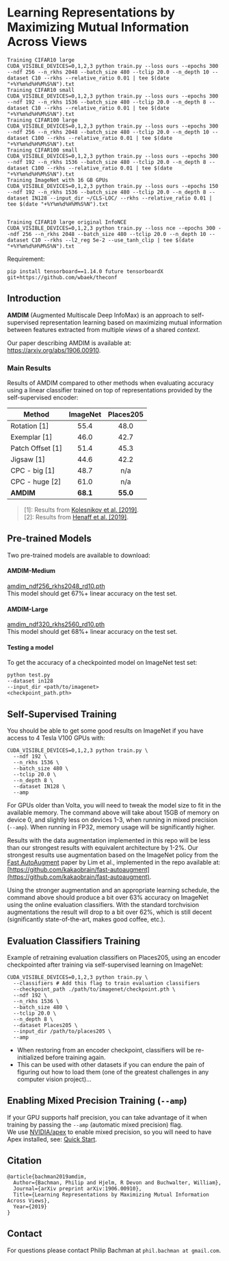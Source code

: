 # Learning Representations by Maximizing Mutual Information Across Views
```
Training CIFAR10 large
CUDA_VISIBLE_DEVICES=0,1,2,3 python train.py --loss ours --epochs 300 --ndf 256 --n_rkhs 2048 --batch_size 480 --tclip 20.0 --n_depth 10 --dataset C10 --rkhs --relative_ratio 0.01 | tee $(date "+%Y%m%d%H%M%S%N").txt
Training CIFAR10 small
CUDA_VISIBLE_DEVICES=0,1,2,3 python train.py --loss ours --epochs 300 --ndf 192 --n_rkhs 1536 --batch_size 480 --tclip 20.0 --n_depth 8 --dataset C10 --rkhs --relative_ratio 0.01 | tee $(date "+%Y%m%d%H%M%S%N").txt
Training CIFAR100 large
CUDA_VISIBLE_DEVICES=0,1,2,3 python train.py --loss ours --epochs 300 --ndf 256 --n_rkhs 2048 --batch_size 480 --tclip 20.0 --n_depth 10 --dataset C100 --rkhs --relative_ratio 0.01 | tee $(date "+%Y%m%d%H%M%S%N").txt
Training CIFAR100 small
CUDA_VISIBLE_DEVICES=0,1,2,3 python train.py --loss ours --epochs 300 --ndf 192 --n_rkhs 1536 --batch_size 480 --tclip 20.0 --n_depth 8 --dataset C100 --rkhs --relative_ratio 0.01 | tee $(date "+%Y%m%d%H%M%S%N").txt
Training ImageNet with 16 GB GPUs
CUDA_VISIBLE_DEVICES=0,1,2,3 python train.py --loss ours --epochs 150 --ndf 192 --n_rkhs 1536 --batch_size 480 --tclip 20.0 --n_depth 8 --dataset IN128 --input_dir ~/CLS-LOC/ --rkhs --relative_ratio 0.01 | tee $(date "+%Y%m%d%H%M%S%N").txt


Training CIFAR10 large original InfoNCE
CUDA_VISIBLE_DEVICES=0,1,2,3 python train.py --loss nce --epochs 300 --ndf 256 --n_rkhs 2048 --batch_size 480 --tclip 20.0 --n_depth 10 --dataset C10 --rkhs --l2_reg 5e-2 --use_tanh_clip | tee $(date "+%Y%m%d%H%M%S%N").txt
```

Requirement:
```
pip install tensorboard==1.14.0 future tensorboardX git+https://github.com/wbaek/theconf
```

## Introduction
**AMDIM** (Augmented Multiscale Deep InfoMax) is an approach to self-supervised representation learning based on maximizing mutual information between features extracted from multiple *views* of a shared *context*. 

Our paper describing AMDIM is available at: https://arxiv.org/abs/1906.00910.

### Main Results 
Results of AMDIM compared to other methods when evaluating accuracy using a linear classifier trained on top of representations provided by the self-supervised encoder:

Method                  | ImageNet        | Places205
------------------------| :-------------: | :----------------:
Rotation [1]            | 55.4            | 48.0
Exemplar [1]            | 46.0            | 42.7
Patch Offset [1]        | 51.4            | 45.3 
Jigsaw [1]              | 44.6            | 42.2
CPC - big [1]           | 48.7            | n/a
CPC - huge [2]          | 61.0            | n/a
**AMDIM**               | **68.1**        | **55.0**

> [1]: Results from [Kolesnikov et al. [2019]](https://arxiv.org/abs/1906.00910).<br/>
> [2]: Results from [Henaff et al. [2019]](https://arxiv.org/abs/1905.09272).<br/>


## Pre-trained Models

Two pre-trained models are available to download:

#### AMDIM-Medium
[amdim_ndf256_rkhs2048_rd10.pth](https://amdimmodels.blob.core.windows.net/amdim/amdim_ndf256_rkhs2048_rd10.pth)   
This model should get 67%+ linear accuracy on the test set.

#### AMDIM-Large
[amdim_ndf320_rkhs2560_rd10.pth](https://amdimmodels.blob.core.windows.net/amdim/amdim_ndf320_rkhs2560_rd10.pth)   
This model should get 68%+ linear accuracy on the test set. 


#### Testing a model
To get the accuracy of a checkpointed model on ImageNet test set:  
```
python test.py 
--dataset in128 
--input_dir <path/to/imagenet> 
<checkpoint_path.pth>
```

## Self-Supervised Training

You should be able to get some good results on ImageNet if you have access to 4 Tesla V100 GPUs with: 
```
CUDA_VISIBLE_DEVICES=0,1,2,3 python train.py \
  --ndf 192 \
  --n_rkhs 1536 \
  --batch_size 480 \
  --tclip 20.0 \
  --n_depth 8 \
  --dataset IN128 \
  --amp
```

For GPUs older than Volta, you will need to tweak the model size to fit in the available memory. The command above will take about 15GB of memory on device 0, and slightly less on devices 1-3, when running in mixed precision (`--amp`). When running in FP32, memory usage will be significantly higher. 

Results with the data augmentation implemented in this repo will be less than our strongest results
with equivalent architecture by 1-2%. Our strongest results use augmentation based on the ImageNet policy from the [Fast AutoAugment](https://arxiv.org/abs/1905.00397) paper by Lim et al., implemented in the repo available at: [https://github.com/kakaobrain/fast-autoaugment](https://github.com/kakaobrain/fast-autoaugment).

Using the stronger augmentation and an appropriate learning schedule, the command above should produce a bit over 63% accuracy on ImageNet using the online evaluation classifiers. With the standard torchvision augmentations the result will drop to a bit over 62%, which is still decent (significantly state-of-the-art, makes good coffee, etc.).

## Evaluation Classifiers Training

Example of retraining evaluation classifiers on Places205, using an encoder checkpointed after training via self-supervised learning on ImageNet:

```
CUDA_VISIBLE_DEVICES=0,1,2,3 python train.py \
  --classifiers # Add this flag to train evaluation classifiers
  --checkpoint_path ./path/to/imagenet/checkpoint.pth \
  --ndf 192 \
  --n_rkhs 1536 \
  --batch_size 480 \
  --tclip 20.0 \
  --n_depth 8 \
  --dataset Places205 \
  --input_dir /path/to/places205 \
  --amp
```

* When restoring from an encoder checkpoint, classifiers will be re-initialized before training again.<br/>
* This can be used with other datasets if you can endure the pain of figuring out how to load them (one of the greatest challenges in any computer vision project)...<br/>

## Enabling Mixed Precision Training (`--amp`)
If your GPU supports half precision, you can take advantage of it when training by passing the `--amp` (automatic mixed precision) flag.    
We use [NVIDIA/apex](https://github.com/NVIDIA/apex) to enable mixed precision, so you will need to have Apex installed, see: [Quick Start](https://github.com/NVIDIA/apex#quick-start).

## Citation

```
@article{bachman2019amdim,
  Author={Bachman, Philip and Hjelm, R Devon and Buchwalter, William},
  Journal={arXiv preprint arXiv:1906.00910},
  Title={Learning Representations by Maximizing Mutual Information Across Views},
  Year={2019}
}
```

## Contact

For questions please contact Philip Bachman at `phil.bachman at gmail.com`.

